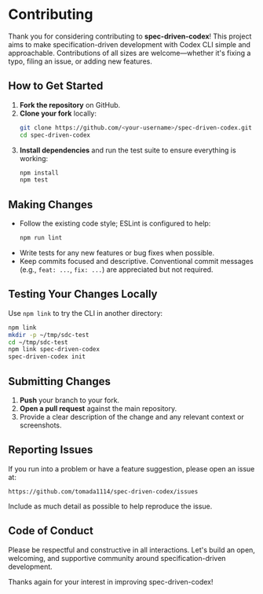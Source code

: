 # Contributing

Thank you for considering contributing to **spec-driven-codex**! This project aims to make specification-driven development with Codex CLI simple and approachable. Contributions of all sizes are welcome—whether it's fixing a typo, filing an issue, or adding new features.

## How to Get Started

1. **Fork the repository** on GitHub.
2. **Clone your fork** locally:
   ```bash
   git clone https://github.com/<your-username>/spec-driven-codex.git
   cd spec-driven-codex
   ```
3. **Install dependencies** and run the test suite to ensure everything is working:
   ```bash
   npm install
   npm test
   ```

## Making Changes

- Follow the existing code style; ESLint is configured to help:
  ```bash
  npm run lint
  ```
- Write tests for any new features or bug fixes when possible.
- Keep commits focused and descriptive. Conventional commit messages (e.g., `feat: ...`, `fix: ...`) are appreciated but not required.

## Testing Your Changes Locally

Use `npm link` to try the CLI in another directory:
```bash
npm link
mkdir -p ~/tmp/sdc-test
cd ~/tmp/sdc-test
npm link spec-driven-codex
spec-driven-codex init
```

## Submitting Changes

1. **Push** your branch to your fork.
2. **Open a pull request** against the main repository.
3. Provide a clear description of the change and any relevant context or screenshots.

## Reporting Issues

If you run into a problem or have a feature suggestion, please open an issue at:
```
https://github.com/tomada1114/spec-driven-codex/issues
```
Include as much detail as possible to help reproduce the issue.

## Code of Conduct

Please be respectful and constructive in all interactions. Let's build an open, welcoming, and supportive community around specification-driven development.

Thanks again for your interest in improving spec-driven-codex!
